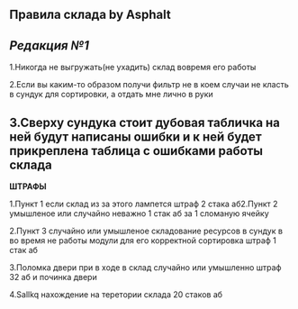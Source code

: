Правила склада by Asphalt
---
*Редакция №1*
--- 
1.Никогда не выгружать(не ухадить) склад вовремя его работы

2.Если вы каким-то образом получи фильтр не в коем случаи не класть в сундук для сортировки, а отдать мне лично в руки

3.Сверху сундука стоит дубовая табличка на ней будут написаны ошибки и к ней будет прикреплена таблица с ошибками работы склада
------------
**ШТРАФЫ**

1.Пункт 1 если склад из за этого лампется штраф 2 стака аб2.Пункт 2 умышленое или случайно неважно 1 стак аб за 1 сломаную ячейку

2.Пункт 3 случайно или умышленое складование ресурсов в сундук в во время не работы модули для его корректной сортировка штраф 1 стак аб

3.Поломка двери при в ходе в склад случайно или умышленно штраф 32 аб и починка двери

4.Sallkq нахождение на теретории склада 20 стаков аб
